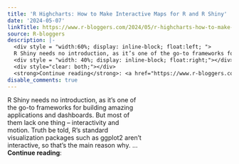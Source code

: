 ```yaml
---
title: 'R Highcharts: How to Make Interactive Maps for R and R Shiny'
date: '2024-05-07'
linkTitle: https://www.r-bloggers.com/2024/05/r-highcharts-how-to-make-interactive-maps-for-r-and-r-shiny/
source: R-bloggers
description: |-
  <div style = "width:60%; display: inline-block; float:left; ">
  R Shiny needs no introduction, as it’s one of the go-to frameworks for building amazing applications and dashboards. But most of them lack one thing – interactivity and motion. Truth be told, R’s standard visualization packages such as ggplot2 aren’t interactive, so that’s the main reason why. ...</div>
  <div style = "width: 40%; display: inline-block; float:right;"></div>
  <div style="clear: both;"></div>
  <strong>Continue reading</strong>: <a href="https://www.r-bloggers.com/2024/05/r-highcharts-how-to-make-interactive-maps-for-r-and-r ...
disable_comments: true
---
```

<div style = "width:60%; display: inline-block; float:left; ">
R Shiny needs no introduction, as it’s one of the go-to frameworks for building amazing applications and dashboards. But most of them lack one thing – interactivity and motion. Truth be told, R’s standard visualization packages such as ggplot2 aren’t interactive, so that’s the main reason why. ...</div>
<div style = "width: 40%; display: inline-block; float:right;"></div>
<div style="clear: both;"></div>
<strong>Continue reading</strong>: <a href="https://www.r-bloggers.com/2024/05/r-highcharts-how-to-make-interactive-maps-for-r-and-r ...